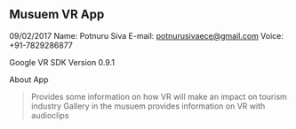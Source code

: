 Musuem VR App 
- 

09/02/2017
Name: Potnuru Siva E-mail: potnurusivaece@gmail.com Voice: +91-7829286877

Google VR SDK Version 0.9.1

About App
> Provides some information on how VR will make an impact on tourism industry
> Gallery in the musuem provides information on VR with audioclips


